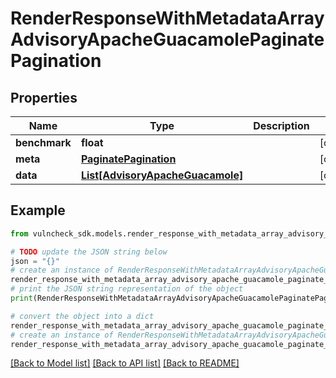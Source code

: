 # RenderResponseWithMetadataArrayAdvisoryApacheGuacamolePaginatePagination


## Properties

Name | Type | Description | Notes
------------ | ------------- | ------------- | -------------
**benchmark** | **float** |  | [optional] 
**meta** | [**PaginatePagination**](PaginatePagination.md) |  | [optional] 
**data** | [**List[AdvisoryApacheGuacamole]**](AdvisoryApacheGuacamole.md) |  | [optional] 

## Example

```python
from vulncheck_sdk.models.render_response_with_metadata_array_advisory_apache_guacamole_paginate_pagination import RenderResponseWithMetadataArrayAdvisoryApacheGuacamolePaginatePagination

# TODO update the JSON string below
json = "{}"
# create an instance of RenderResponseWithMetadataArrayAdvisoryApacheGuacamolePaginatePagination from a JSON string
render_response_with_metadata_array_advisory_apache_guacamole_paginate_pagination_instance = RenderResponseWithMetadataArrayAdvisoryApacheGuacamolePaginatePagination.from_json(json)
# print the JSON string representation of the object
print(RenderResponseWithMetadataArrayAdvisoryApacheGuacamolePaginatePagination.to_json())

# convert the object into a dict
render_response_with_metadata_array_advisory_apache_guacamole_paginate_pagination_dict = render_response_with_metadata_array_advisory_apache_guacamole_paginate_pagination_instance.to_dict()
# create an instance of RenderResponseWithMetadataArrayAdvisoryApacheGuacamolePaginatePagination from a dict
render_response_with_metadata_array_advisory_apache_guacamole_paginate_pagination_from_dict = RenderResponseWithMetadataArrayAdvisoryApacheGuacamolePaginatePagination.from_dict(render_response_with_metadata_array_advisory_apache_guacamole_paginate_pagination_dict)
```
[[Back to Model list]](../README.md#documentation-for-models) [[Back to API list]](../README.md#documentation-for-api-endpoints) [[Back to README]](../README.md)


